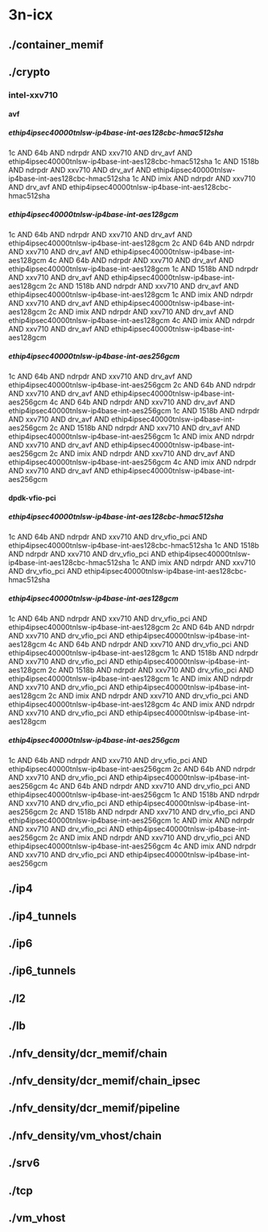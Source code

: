 # 3n-icx
## ./container_memif
## ./crypto
### intel-xxv710
#### avf
##### ethip4ipsec40000tnlsw-ip4base-int-aes128cbc-hmac512sha
1c AND 64b AND ndrpdr AND xxv710 AND drv_avf AND ethip4ipsec40000tnlsw-ip4base-int-aes128cbc-hmac512sha
1c AND 1518b AND ndrpdr AND xxv710 AND drv_avf AND ethip4ipsec40000tnlsw-ip4base-int-aes128cbc-hmac512sha
1c AND imix AND ndrpdr AND xxv710 AND drv_avf AND ethip4ipsec40000tnlsw-ip4base-int-aes128cbc-hmac512sha
##### ethip4ipsec40000tnlsw-ip4base-int-aes128gcm
1c AND 64b AND ndrpdr AND xxv710 AND drv_avf AND ethip4ipsec40000tnlsw-ip4base-int-aes128gcm
2c AND 64b AND ndrpdr AND xxv710 AND drv_avf AND ethip4ipsec40000tnlsw-ip4base-int-aes128gcm
4c AND 64b AND ndrpdr AND xxv710 AND drv_avf AND ethip4ipsec40000tnlsw-ip4base-int-aes128gcm
1c AND 1518b AND ndrpdr AND xxv710 AND drv_avf AND ethip4ipsec40000tnlsw-ip4base-int-aes128gcm
2c AND 1518b AND ndrpdr AND xxv710 AND drv_avf AND ethip4ipsec40000tnlsw-ip4base-int-aes128gcm
1c AND imix AND ndrpdr AND xxv710 AND drv_avf AND ethip4ipsec40000tnlsw-ip4base-int-aes128gcm
2c AND imix AND ndrpdr AND xxv710 AND drv_avf AND ethip4ipsec40000tnlsw-ip4base-int-aes128gcm
4c AND imix AND ndrpdr AND xxv710 AND drv_avf AND ethip4ipsec40000tnlsw-ip4base-int-aes128gcm
##### ethip4ipsec40000tnlsw-ip4base-int-aes256gcm
1c AND 64b AND ndrpdr AND xxv710 AND drv_avf AND ethip4ipsec40000tnlsw-ip4base-int-aes256gcm
2c AND 64b AND ndrpdr AND xxv710 AND drv_avf AND ethip4ipsec40000tnlsw-ip4base-int-aes256gcm
4c AND 64b AND ndrpdr AND xxv710 AND drv_avf AND ethip4ipsec40000tnlsw-ip4base-int-aes256gcm
1c AND 1518b AND ndrpdr AND xxv710 AND drv_avf AND ethip4ipsec40000tnlsw-ip4base-int-aes256gcm
2c AND 1518b AND ndrpdr AND xxv710 AND drv_avf AND ethip4ipsec40000tnlsw-ip4base-int-aes256gcm
1c AND imix AND ndrpdr AND xxv710 AND drv_avf AND ethip4ipsec40000tnlsw-ip4base-int-aes256gcm
2c AND imix AND ndrpdr AND xxv710 AND drv_avf AND ethip4ipsec40000tnlsw-ip4base-int-aes256gcm
4c AND imix AND ndrpdr AND xxv710 AND drv_avf AND ethip4ipsec40000tnlsw-ip4base-int-aes256gcm
#### dpdk-vfio-pci
##### ethip4ipsec40000tnlsw-ip4base-int-aes128cbc-hmac512sha
1c AND 64b AND ndrpdr AND xxv710 AND drv_vfio_pci AND ethip4ipsec40000tnlsw-ip4base-int-aes128cbc-hmac512sha
1c AND 1518b AND ndrpdr AND xxv710 AND drv_vfio_pci AND ethip4ipsec40000tnlsw-ip4base-int-aes128cbc-hmac512sha
1c AND imix AND ndrpdr AND xxv710 AND drv_vfio_pci AND ethip4ipsec40000tnlsw-ip4base-int-aes128cbc-hmac512sha
##### ethip4ipsec40000tnlsw-ip4base-int-aes128gcm
1c AND 64b AND ndrpdr AND xxv710 AND drv_vfio_pci AND ethip4ipsec40000tnlsw-ip4base-int-aes128gcm
2c AND 64b AND ndrpdr AND xxv710 AND drv_vfio_pci AND ethip4ipsec40000tnlsw-ip4base-int-aes128gcm
4c AND 64b AND ndrpdr AND xxv710 AND drv_vfio_pci AND ethip4ipsec40000tnlsw-ip4base-int-aes128gcm
1c AND 1518b AND ndrpdr AND xxv710 AND drv_vfio_pci AND ethip4ipsec40000tnlsw-ip4base-int-aes128gcm
2c AND 1518b AND ndrpdr AND xxv710 AND drv_vfio_pci AND ethip4ipsec40000tnlsw-ip4base-int-aes128gcm
1c AND imix AND ndrpdr AND xxv710 AND drv_vfio_pci AND ethip4ipsec40000tnlsw-ip4base-int-aes128gcm
2c AND imix AND ndrpdr AND xxv710 AND drv_vfio_pci AND ethip4ipsec40000tnlsw-ip4base-int-aes128gcm
4c AND imix AND ndrpdr AND xxv710 AND drv_vfio_pci AND ethip4ipsec40000tnlsw-ip4base-int-aes128gcm
##### ethip4ipsec40000tnlsw-ip4base-int-aes256gcm
1c AND 64b AND ndrpdr AND xxv710 AND drv_vfio_pci AND ethip4ipsec40000tnlsw-ip4base-int-aes256gcm
2c AND 64b AND ndrpdr AND xxv710 AND drv_vfio_pci AND ethip4ipsec40000tnlsw-ip4base-int-aes256gcm
4c AND 64b AND ndrpdr AND xxv710 AND drv_vfio_pci AND ethip4ipsec40000tnlsw-ip4base-int-aes256gcm
1c AND 1518b AND ndrpdr AND xxv710 AND drv_vfio_pci AND ethip4ipsec40000tnlsw-ip4base-int-aes256gcm
2c AND 1518b AND ndrpdr AND xxv710 AND drv_vfio_pci AND ethip4ipsec40000tnlsw-ip4base-int-aes256gcm
1c AND imix AND ndrpdr AND xxv710 AND drv_vfio_pci AND ethip4ipsec40000tnlsw-ip4base-int-aes256gcm
2c AND imix AND ndrpdr AND xxv710 AND drv_vfio_pci AND ethip4ipsec40000tnlsw-ip4base-int-aes256gcm
4c AND imix AND ndrpdr AND xxv710 AND drv_vfio_pci AND ethip4ipsec40000tnlsw-ip4base-int-aes256gcm
## ./ip4
## ./ip4_tunnels
## ./ip6
## ./ip6_tunnels
## ./l2
## ./lb
## ./nfv_density/dcr_memif/chain
## ./nfv_density/dcr_memif/chain_ipsec
## ./nfv_density/dcr_memif/pipeline
## ./nfv_density/vm_vhost/chain
## ./srv6
## ./tcp
## ./vm_vhost
